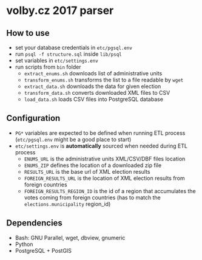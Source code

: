 # volby.cz 2017 parser

## How to use

* set your database credentials in `etc/pgsql.env`
* run `psql -f structure.sql` inside `lib/psql`
* set variables in `etc/settings.env`
* run scripts from `bin` folder
  * `extract_enums.sh` downloads list of administrative units
  * `transform_enums.sh` transforms the list to a file readable by `wget`
  * `extract_data.sh` downloads the data for given election
  * `transform_data.sh` converts downloaded XML files to CSV
  * `load_data.sh` loads CSV files into PostgreSQL database

## Configuration

* `PG*` variables are expected to be defined when running ETL process (`etc/pgsql.env` might be a good place to start)
* `etc/settings.env` is **automatically** sourced when needed during ETL process
  * `ENUMS_URL` is the administrative units XML/CSV/DBF files location
  * `ENUMS_ZIP` defines the location of a downloaded zip file
  * `RESULTS_URL` is the base url of XML election results
  * `FOREIGN_RESULTS_URL` is the location of XML election results from foreign countries
  * `FOREIGN_RESULTS_REGION_ID` is the id of a region that accumulates the votes coming from foreign countries (has to match the `elections.municipality` region_id)

## Dependencies

* Bash: GNU Parallel, wget, dbview, gnumeric
* Python
* PostgreSQL + PostGIS
